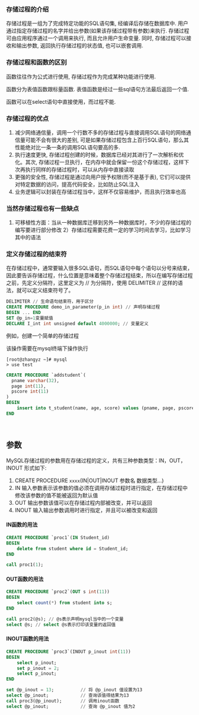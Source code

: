 
### 存储过程的介绍

存储过程是一组为了完成特定功能的SQL语句集, 经编译后存储在数据库中. 用户通过指定存储过程的名字并给出参数(如果该存储过程带有参数)来执行. 存储过程可由应用程序通过一个调用来执行, 而且允许用户生命变量. 同时, 存储过程可以接收和输出参数, 返回执行存储过程的状态值, 也可以嵌套调用.

### 存储过程和函数的区别

函数往往作为公式进行使用, 存储过程作为完成某种功能进行使用.

函数分为表值函数跟标量函数. 表值函数是经过一些sql语句方法最后返回一个值.

函数可以在select语句中直接使用，而过程不能.

### 存储过程的优点

1) 减少网络通信量，调用一个行数不多的存储过程与直接调用SQL语句的网络通信量可能不会有很大的差别, 可是如果存储过程包含上百行SQL语句，那么其性能绝对比一条一条的调用SQL语句要高的多.
2) 执行速度更快, 存储过程创建的时候，数据库已经对其进行了一次解析和优化。其次, 存储过程一旦执行，在内存中就会保留一份这个存储过程，这样下次再执行同样的存储过程时，可以从内存中直接读取
3) 更强的安全性, 存储过程是通过向用户授予权限(而不是基于表), 它们可以提供对特定数据的访问，提高代码安全，比如防止SQL注入
4) 业务逻辑可以封装在存储过程当中，这样不仅容易维护，而且执行效率也高

### 当然存储过程也有一些缺点

1) 可移植性方面：当从一种数据库迁移到另外一种数据库时，不少的存储过程的编写要进行部分修改
2）存储过程需要花费一定的学习时间去学习，比如学习其中的语法

### 定义存储过程的结束符

在存储过程中，通常要输入很多SQL语句，而SQL语句中每个语句以分号来结束，因此要告诉存储过程，什么位置是意味着整个存储过程结束，所以在编写存储过程之前，先定义分隔符，这里定义为 // 为分隔符，使用 DELIMITER // 这样的语法，就可以定义结束符号了。

```sql
DELIMITER // 生命语句结束符，用于区分
CREATE PROCEDURE demo_in_parameter(p_in int) // 声明存储过程
BEGIN ... END
SET @p_in=1变量赋值
DECLARE I_int int unsigned default 4000000; // 变量定义
```

例如，创建一个简单的存储过程

该操作需要在mysql终端下操作执行

```shell
[root@zhangyz ~]# mysql
> use test
```


```sql
CREATE PROCEDURE `addstudent`(
  pname varchar(32), 
  page int(11), 
  pscore int(11)
) 
BEGIN
    insert into t_student(name, age, score) values (pname, page, pscore);
END
```

<br/>

## 参数

MySQL存储过程的参数用在存储过程的定义，共有三种参数类型：IN，OUT，INOUT 形式如下:
1) CREATE PROCEDURE `xxxx`(IN|OUT|INOUT 参数名 数据类型...)
2) IN 输入参数表示该参数的值必须在调用存储过程时进行指定，在存储过程中修改该参数的值不能被返回为默认值
3) OUT 输出参数该值可以在存储过程内部被改变，并可以返回
4) INOUT 输入输出参数调用时进行指定，并且可以被改变和返回

#### IN函数的用法

```sql
CREATE PROCEDURE `proc1`(IN Student_id)
BEGIN
    delete from student where id = Student_id;
END

call proc1(1);
```

#### OUT函数的用法

```sql
CREATE PROCEDURE `proc2`(OUT s int(11))
BEGIN
    select count(*) from student into s;
END

call proc2(@s); // @s表示声明mysql当中的一个变量
select @s; // select @s表示打印该变量的返回值
```

#### INOUT函数的用法

```sql
CREATE PROCEDURE `proc3`(INOUT p_inout int(11))
BEGIN
    select p_inout;
    set p_inout = 2;
    select p_inout;
END

set @p_inout = 13;          // 将 @p_inout 值设置为13
select @p_inout;            // 查询该值得结果为13
call proc3(@p_inout);       // 调用inout函数
select @p_inout;            // 查询 @p_inout 值为2
```
